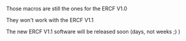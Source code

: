 Those macros are still the ones for the ERCF V1.0

They won't work with the ERCF V1.1

The new ERCF V1.1 software will be released soon (days, not weeks ;) )